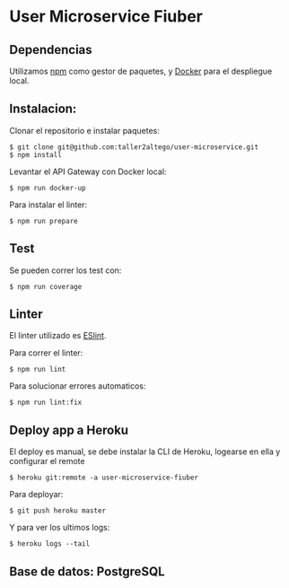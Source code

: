 # User Microservice Fiuber

## Dependencias

Utilizamos [npm](https://www.npmjs.com/) como gestor de paquetes, y [Docker](https://www.docker.com/) para el despliegue local.


## Instalacion:

Clonar el repositorio e instalar paquetes:

    $ git clone git@github.com:taller2altego/user-microservice.git
    $ npm install

Levantar el API Gateway con Docker local:

    $ npm run docker-up

Para instalar el linter:

    $ npm run prepare

## Test

Se pueden correr los test con:

    $ npm run coverage

## Linter
El linter utilizado es [ESlint](https://eslint.org/).

Para correr el linter:

    $ npm run lint

Para solucionar errores automaticos:

    $ npm run lint:fix

## Deploy app a Heroku

El deploy es manual, se debe instalar la CLI de Heroku, logearse en ella y configurar el remote

    $ heroku git:remote -a user-microservice-fiuber

Para deployar:

    $ git push heroku master

Y para ver los ultimos logs:

    $ heroku logs --tail

## Base de datos: PostgreSQL

